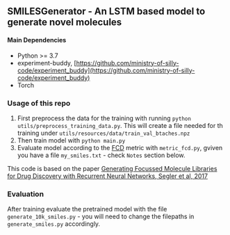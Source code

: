 ## SMILESGenerator - An LSTM based model to generate novel molecules

#### Main Dependencies
* Python >= 3.7
* experiment-buddy, [https://github.com/ministry-of-silly-code/experiment_buddy](https://github.com/ministry-of-silly-code/experiment_buddy)
* Torch

### Usage of this repo

1. First preprocess the data for the training with running
   ```python utils/preprocess_training_data.py```. This will create a file needed for th training under 
   `utils/resources/data/train_val_btaches.npz`
2. Then train model with ```python main.py```
3. Evaluate model according to the [FCD](https://github.com/bioinf-jku/FCD) metric with `metric_fcd.py`, gviven you 
   have a file `my_smiles.txt` - check `Notes` section below.

This code is based on the paper [Generating Focussed Molecule Libraries for Drug
Discovery with Recurrent Neural Networks, Segler et al, 2017](https://arxiv.org/pdf/1701.01329.pdf)

### Evaluation
After training evaluate the pretrained model with the file `generate_10k_smiles.py` - you will need to change the 
filepaths in `generate_smiles.py` accordingly.